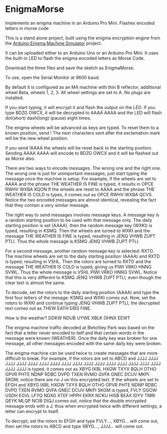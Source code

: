 # EnigmaMorse
Implements an enigma machine in an Arduino Pro Mini. Flashes encoded letters in morse code

This is a stand alone project, built using the enigma encryption engine from the <a href="http://arduinoenigma.blogspot.com">Arduino Enigma Machine Simulator</a> project.

It can be uploaded either to an Arduino Uno or an Arduino Pro Mini. It uses the built-in LED to flash the enigma encoded letters as Morse Code.

Download the three files and save the sketch as EnigmaMorse.

To use, open the Serial Monitor at 9600 baud.

By default it is configured as an M4 machine with thin B reflector, additional wheel Beta, wheels 1, 2, 3. All wheel settings are set to A. No plugs are installed.

If you start typing, it will encrypt it and flash the output on the LED.
If you type BDZG OWCX, it will be decrypted to AAAA AAAA and the LED will flash dot(short) dash(long) (pause) eight times. 

The enigma wheels will be advanced as keys are typed. To reset them to a known position, send !
The next characters sent after the exclamation mark will be the new wheel position.

if you send !AAAA the wheels will be reset back to the starting position.
Sending AAAA AAAA will encode to BDZG OWCX and it will be flashed out as Morse also.

There are two ways to encode messages. The wrong one and the right one.
The wrong one is just for unimportant messages, just start typing the message once the machine is setup.
For example, if the wheels are set to AAAA and the phrase THE WEATHER IS FINE is typed, it results in OPCE RWHV WXBA KQON 
If the wheels are reset to AAAA and the phrase THE WEATHER IS COLD is types, it comes out as OPCE RWHV WXBA QCVS.
Notice the two encoded messages are almost identical, revealing the fact that they contain a very similar message.

The right way to send messages involves message keys. A message key is a random starting position to be used with that message only.
The daily starting position is set (AAAA), then the random message key (WXKI) is typed, resulting in KSMQ. Then the wheels are turned to WXKI and the message THE WEATHER IS FINE is typed, resulting in JENQ VHWB ZUPT PTLI. Thus the whole message is KSMQ JENQ VHWB ZUPT PTLI.

For a second message, another random message key is selected: RXTD. The machine wheels are set to the daily starting position (AAAA) and RXTD is typed, resulting in VSHL. Then the rotors are turned to RXTD and the message THE WEATHER IS COLD is typed, giving us PIWI VRKO HNNG SVWL. Thus the whole message is VSHL PIWI VRKO HNNG SVWL. Notice that this is very different to KSMQ JENQ VHWB ZUPT PTLI, even though the clear text is almost the same.

To decode, set the rotors to the daily starting position (AAAA) and type the first four letters of the mesage: KSMQ and WXKI comes out. Now, set the rotors to WXKI and continue typing JENQ VHWB ZUPT PTLI, the decrypted text comes out as THEW EATH ERIS FINE.

How is the weather?
DDKW NDUB UYWE XBLK OHNX EEWT

The enigma machine traffic decoded at Bletchley Park was based on the fact that a letter never encoded to itelf and that certain words in the message were known (WEATHER). Once the daily key was broken for one message, all other messages encoded with the same daily key were broken.

The enigma machine can be used twice to create messages that are more difficult to break. For example, if the rotors are set to ABCD and JJJJ JJJJ JJJJ JJJJ JJJJ JJJJ JJJJ JJJJ JJJJ JJJJ JJJJ JJJJ JJJJ JJJJ JJJJ JJJJ JJJJ JJJJ is typed, it comes out as XBYG IXBL HXGW TXYX BQLH OTHO GPVR PHTE NDNP RDBC DVPD TXEN RVMO QVFA GNEC DCUV MKPI SKGM, notice there are no J on this encrypted text. If the wheels are set to EFGH and XBYG IXBL HXGW TXYX BQLH OTHO GPVR PHTE NDNP RDBC DVPD TXEN RVMO QVFA GNEC DCUV MKPI SKGM is typed, FVLY GGOW USDH EGVL LFYQ NDXG XTEF HPPH EKRX NCKU HISB BEAX IDYV TMRI QEYK MLQP NCIB DIQJ comes out, notice that the double encrypted message ends with a J, thus when encrypted twice with different settings, a letter can encrypt to itself.

To decrypt, set the rotors to EFGH and type FVLY..., XBYG... will come out, then set the rotors to ABCD and type XBYG..., JJJJ... will come out.
